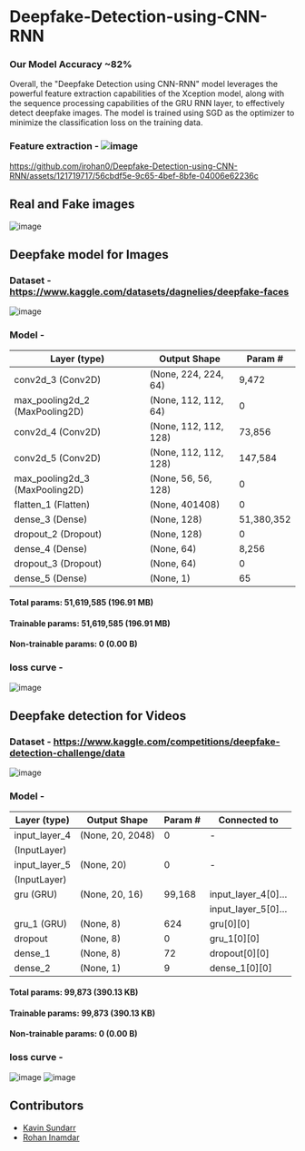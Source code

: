 # Deepfake-Detection-using-CNN-RNN
### Our Model Accuracy ~82%
Overall, the "Deepfake Detection using CNN-RNN" model leverages the powerful feature extraction capabilities of the Xception model, along with the sequence processing capabilities of the GRU RNN layer, to effectively detect deepfake images. The model is trained using SGD as the optimizer to minimize the classification loss on the training data.

### Feature extraction - ![image](https://github.com/irohan0/Deepfake-Detection-using-CNN-RNN/assets/121719717/ed6bcceb-e974-4550-bca3-d2c39118e77f)


https://github.com/irohan0/Deepfake-Detection-using-CNN-RNN/assets/121719717/56cbdf5e-9c65-4bef-8bfe-04006e62236c



## Real and Fake images
![image](https://github.com/irohan0/Deepfake-Detection-using-CNN-RNN/assets/121719717/28d1ecc1-c108-44d2-93fb-c326a385f078)

## Deepfake model for Images

### Dataset - https://www.kaggle.com/datasets/dagnelies/deepfake-faces
![image](https://github.com/irohan0/Deepfake-Detection-using-CNN-RNN/assets/121719717/997fca74-0141-4640-ab79-c71d779627b5)


### Model -

| Layer (type)                  | Output Shape       | Param #    |
|-------------------------------|--------------------|------------|
| conv2d_3 (Conv2D)             | (None, 224, 224, 64) | 9,472      |
| max_pooling2d_2 (MaxPooling2D)| (None, 112, 112, 64) | 0          |
| conv2d_4 (Conv2D)             | (None, 112, 112, 128)| 73,856     |
| conv2d_5 (Conv2D)             | (None, 112, 112, 128)| 147,584    |
| max_pooling2d_3 (MaxPooling2D)| (None, 56, 56, 128)  | 0          |
| flatten_1 (Flatten)           | (None, 401408)       | 0          |
| dense_3 (Dense)               | (None, 128)          | 51,380,352 |
| dropout_2 (Dropout)           | (None, 128)          | 0          |
| dense_4 (Dense)               | (None, 64)           | 8,256      |
| dropout_3 (Dropout)           | (None, 64)           | 0          |
| dense_5 (Dense)               | (None, 1)            | 65         |

#### Total params: 51,619,585 (196.91 MB)
#### Trainable params: 51,619,585 (196.91 MB)
#### Non-trainable params: 0 (0.00 B)



### loss curve - 

![image](https://github.com/irohan0/Deepfake-Detection-using-CNN-RNN/assets/121719717/c3464783-87d5-48c3-99d2-3a710c58ce89)

## Deepfake detection for Videos

### Dataset - https://www.kaggle.com/competitions/deepfake-detection-challenge/data
![image](https://github.com/irohan0/Deepfake-Detection-using-CNN-RNN/assets/121719717/0838a494-70c4-436d-83d1-ea45ce42d14a)


### Model -

| Layer (type)   | Output Shape     | Param # | Connected to       |
|----------------|------------------|---------|--------------------|
| input_layer_4  | (None, 20, 2048) | 0       | -                  |
| (InputLayer)   |                  |         |                    |
| input_layer_5  | (None, 20)       | 0       | -                  |
| (InputLayer)   |                  |         |                    |
| gru (GRU)      | (None, 20, 16)   | 99,168  | input_layer_4[0]… |
|                |                  |         | input_layer_5[0]… |
| gru_1 (GRU)    | (None, 8)        | 624     | gru[0][0]          |
| dropout        | (None, 8)        | 0       | gru_1[0][0]        |
| dense_1        | (None, 8)        | 72      | dropout[0][0]      |
| dense_2        | (None, 1)        | 9       | dense_1[0][0]      |

#### Total params: 99,873 (390.13 KB)
#### Trainable params: 99,873 (390.13 KB)
#### Non-trainable params: 0 (0.00 B)


### loss curve -
![image](https://github.com/irohan0/Deepfake-Detection-using-CNN-RNN/assets/121719717/e284f609-37bb-4419-bafa-94f840e5502d)  ![image](https://github.com/irohan0/Deepfake-Detection-using-CNN-RNN/assets/121719717/7ff7e350-a688-4e6a-8fd9-6dfdb88dd241)


## Contributors

- [Kavin Sundarr](https://github.com/KavinSundarr)
- [Rohan Inamdar](https://github.com/irohan0)



